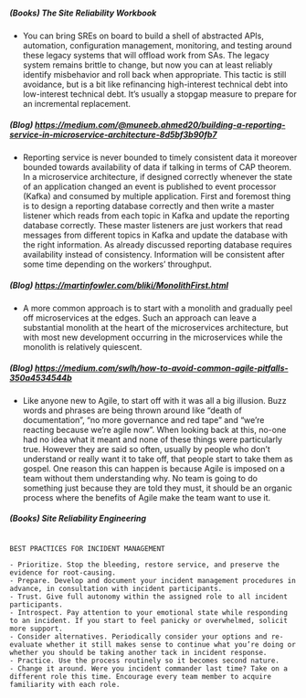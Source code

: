 ##### (Books) The Site Reliability Workbook

- You can bring SREs on board to build a shell of abstracted APIs, automation, configuration management, monitoring, and testing around these legacy systems that will offload work from SAs. The legacy system remains brittle to change, but now you can at least reliably identify misbehavior and roll back when appropriate. This tactic is still avoidance, but is a bit like refinancing high-interest technical debt into low-interest technical debt. It’s usually a stopgap measure to prepare for an incremental replacement.

##### (Blog) https://medium.com/@muneeb.ahmed20/building-a-reporting-service-in-microservice-architecture-8d5bf3b90fb7

- Reporting service is never bounded to timely consistent data it moreover bounded towards availability of data if talking in terms of CAP theorem. In a microservice architecture, if designed correctly whenever the state of an application changed an event is published to event processor (Kafka) and consumed by multiple application. First and foremost thing is to design a reporting database correctly and then write a master listener which reads from each topic in Kafka and update the reporting database correctly. These master listeners are just workers that read messages from different topics in Kafka and update the database with the right information. As already discussed reporting database requires availability instead of consistency. Information will be consistent after some time depending on the workers’ throughput.

##### (Blog) https://martinfowler.com/bliki/MonolithFirst.html

- A more common approach is to start with a monolith and gradually peel off microservices at the edges. Such an approach can leave a substantial monolith at the heart of the microservices architecture, but with most new development occurring in the microservices while the monolith is relatively quiescent. 


##### (Blog) https://medium.com/swlh/how-to-avoid-common-agile-pitfalls-350a4534544b

- Like anyone new to Agile, to start off with it was all a big illusion. Buzz words and phrases are being thrown around like “death of documentation”, “no more governance and red tape” and “we’re reacting because we’re agile now”. When looking back at this, no-one had no idea what it meant and none of these things were particularly true. However they are said so often, usually by people who don’t understand or really want it to take off, that people start to take them as gospel. One reason this can happen is because Agile is imposed on a team without them understanding why. No team is going to do something just because they are told they must, it should be an organic process where the benefits of Agile make the team want to use it.


##### (Books) Site Reliability Engineering

```

BEST PRACTICES FOR INCIDENT MANAGEMENT

- Prioritize. Stop the bleeding, restore service, and preserve the evidence for root-causing.
- Prepare. Develop and document your incident management procedures in advance, in consultation with incident participants.
- Trust. Give full autonomy within the assigned role to all incident participants.
- Introspect. Pay attention to your emotional state while responding to an incident. If you start to feel panicky or overwhelmed, solicit more support.
- Consider alternatives. Periodically consider your options and re-evaluate whether it still makes sense to continue what you’re doing or whether you should be taking another tack in incident response.
- Practice. Use the process routinely so it becomes second nature.
- Change it around. Were you incident commander last time? Take on a different role this time. Encourage every team member to acquire familiarity with each role.
```

